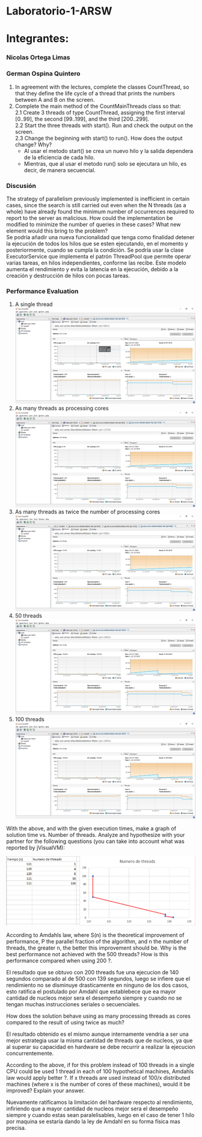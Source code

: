 
# Laboratorio-1-ARSW
# Integrantes:
### Nicolas Ortega Limas
### German Ospina Quintero


 1. In agreement with the lectures, complete the classes CountThread, so that they define the life cycle of a thread that prints the numbers between A and B on the screen.  
 2. Complete the main method of the CountMainThreads class so that:                                                                                         
2.1 Create 3 threads of type CountThread, assigning the first interval [0..99], the second [99..199], and the third [200..299].        
2.2 Start the three threads with start(). Run and check the output on the screen.   
2.3 Change the beginning with start() to run(). How does the output change? Why?  
	- Al usar el metodo start() se crea un nuevo hilo y la salida dependera de la 	eficiencia de cada hilo.
	- Mientras, que al usar el metodo run() solo se ejecutara un hilo, es decir, de 	manera secuencial.
### Discusión
The strategy of parallelism previously implemented is inefficient in certain cases, since the search is still carried out even when the N threads (as a whole) have already found the minimum number of occurrences required to report to the server as malicious. How could the implementation be modified to minimize the number of queries in these cases? What new element would this bring to the problem?      
Se podría añadir una nueva funcionalidad que tenga como finalidad detener la ejecución de todos los hilos que se esten ejecutando, en el momento y posteriormente, cuando se cumpla la condición.
Se podría usar la clase ExecutorService que implementa el patrón ThreadPool que permite operar varias tareas, en hilos independientes, conforme las recibe. Este modelo aumenta el rendimiento y evita la latencia en la ejecución, debido a la creación y destrucción de hilos con pocas tareas.
### Performance Evaluation 
 1. A single thread
 ![Texto alternativo](img/Captura1.PNG)
 2. As many threads as processing cores
 ![Texto alternativo](img/Captura2.PNG)
 3. As many threads as twice the number of processing cores
 ![Texto alternativo](img/Captura3.PNG)
 4. 50 threads
 ![Texto alternativo](img/Captura4.PNG)
 5. 100 threads
 ![Texto alternativo](img/Captura5.PNG)
 
With the above, and with the given execution times, make a graph of solution time vs. Number of threads. Analyze and hypothesize with your partner for the following questions (you can take into account what was reported by jVisualVM):

![Texto alternativo](img/Grafica.png)

According to Amdahls law, where S(n) is the theoretical improvement of performance, P the parallel fraction of the algorithm, and n the number of threads, the greater n, the better this improvement should be. Why is the best performance not achieved with the 500 threads? How is this performance compared when using 200 ?.

El resultado que se obtuvo con 200 threads fue una ejecucion de 140 segundos comparado al de 500 con 139 segundos, luego se infiere que el rendimiento no se disminuye drasticamente en ninguno de los dos casos, esto ratifica el postulado por Amdahl que establebece que ea mayor cantidad de nucleos mejor sera el desempeño siempre y cuando no se tengan muchas instrucciones seriales o secuenciales.

How does the solution behave using as many processing threads as cores compared to the result of using twice as much?

El resultado obtenido es el mismo aunque internamente vendria a ser una mejor estrategia usar la misma cantidad de threads que de nucleos, ya que al superar su capacidad en hardware se debe recurrir a realizar la ejecucion concurrentemente.

According to the above, if for this problem instead of 100 threads in a single CPU could be used 1 thread in each of 100 hypothetical machines, Amdahls law would apply better ?. If x threads are used instead of 100/x distributed machines (where x is the number of cores of these machines), would it be improved? Explain your answer.

Nuevamente ratificamos la limitación del hardware respecto al rendimiento, infiriendo que a mayor cantidad de nucleos mejor sera el desempeño siempre y cuando estas sean paralelisables, luego en el caso de tener 1 hilo por maquina se estaría dando la ley de Amdahl en su forma física mas precisa.
